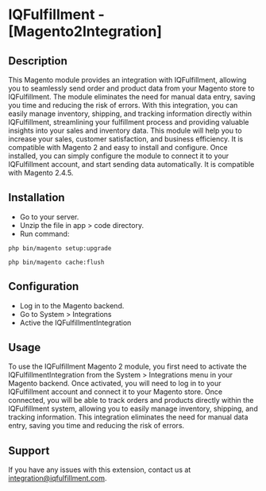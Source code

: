 # IQFulfillment - [Magento2Integration]
## Description
This Magento module provides an integration with IQFulfillment, allowing you to seamlessly send order and product data from your Magento store to IQFulfillment. The module eliminates the need for manual data entry, saving you time and reducing the risk of errors. With this integration, you can easily manage inventory, shipping, and tracking information directly within IQFulfillment, streamlining your fulfillment process and providing valuable insights into your sales and inventory data. This module will help you to increase your sales, customer satisfaction, and business efficiency. It is compatible with Magento 2 and easy to install and configure. Once installed, you can simply configure the module to connect it to your IQFulfillment account, and start sending data automatically. It is compatible with Magento 2.4.5.

## Installation
* Go to your server.
* Unzip the file in app > code directory.
* Run command:
```
php bin/magento setup:upgrade
```
```
php bin/magento cache:flush
```

## Configuration
* Log in to the Magento backend.
* Go to System > Integrations
* Active the IQFulfillmentIntegration

## Usage
To use the IQFulfillment Magento 2 module, you first need to activate the IQFulfillmentIntegration from the System > Integrations menu in your Magento backend. Once activated, you will need to log in to your IQFulfillment account and connect it to your Magento store. Once connected, you will be able to track orders and products directly within the IQFulfillment system, allowing you to easily manage inventory, shipping, and tracking information. This integration eliminates the need for manual data entry, saving you time and reducing the risk of errors.

## Support
If you have any issues with this extension, contact us at integration@iqfulfillment.com.